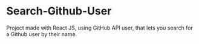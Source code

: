 # Search-Github-User
Project made with React JS, using GitHub API user, that lets you search for a Github user by their name.

